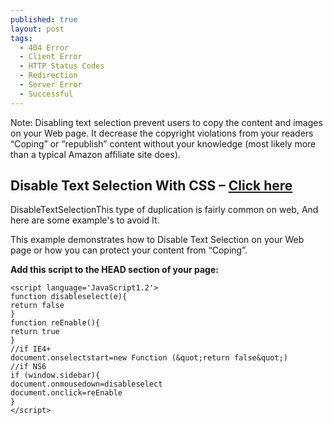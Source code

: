 ```yaml
---
published: true
layout: post
tags: 
  - 404 Error
  - Client Error
  - HTTP Status Codes
  - Redirection
  - Server Error
  - Successful
---
```

Note: Disabling text selection prevent users to copy the content and images on your Web page. It decrease the copyright violations from your readers “Coping” or “republish” content without your knowledge (most likely more than a typical Amazon affiliate site does).

Disable Text Selection With CSS – [Click here][1]
--------------------------------------------

DisableTextSelectionThis type of duplication is fairly common on web, And here are some example's to avoid It.

This example demonstrates how to Disable Text Selection on your Web page or how you can protect your content from “Coping”.

**Add this script to the HEAD section of your page:**

    <script language='JavaScript1.2'>
    function disableselect(e){
    return false
    }
    function reEnable(){
    return true
    }
    //if IE4+
    document.onselectstart=new Function (&quot;return false&quot;)
    //if NS6
    if (window.sidebar){
    document.onmousedown=disableselect
    document.onclick=reEnable
    }
    </script>

  [1]: http://luysec.com/